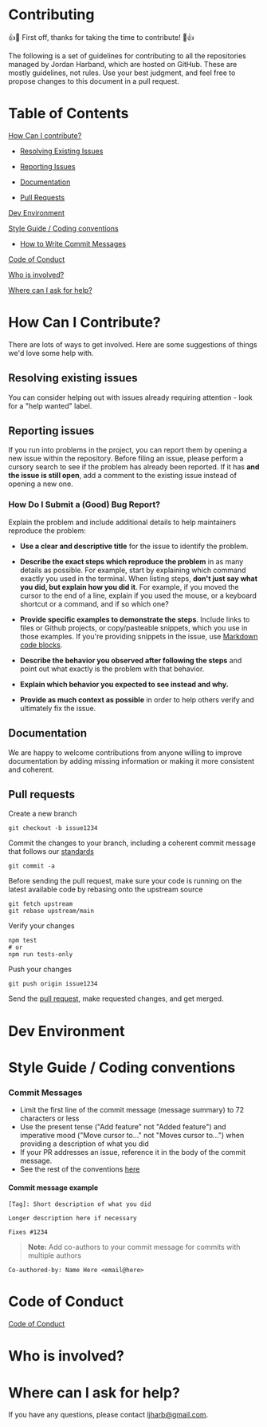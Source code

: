 # Contributing 

:+1::tada: First off, thanks for taking the time to contribute! :tada::+1:

The following is a set of guidelines for contributing to all the repositories managed by Jordan Harband, which are hosted on GitHub. These are mostly guidelines, not rules. Use your best judgment, and feel free to propose changes to this document in a pull request.

# Table of Contents 

[How Can I contribute?](#how-can-i-contribute)

* [Resolving Existing Issues](#resolving-existing-issues)

* [Reporting Issues](#reporting-issues)

* [Documentation](#documentation)

* [Pull Requests](#pull-requests)

[Dev Environment](#dev-environment)

[Style Guide / Coding conventions](#style-guide--coding-conventions)

* [How to Write Commit Messages](#commit-messages)

[Code of Conduct](#code-of-conduct)

[Who is involved?](#who-is-involved)

[Where can I ask for help?](#where-can-i-ask-for-help)

# How Can I Contribute?

There are lots of ways to get involved. Here are some suggestions of things we'd love some help with. 

## Resolving existing issues 

You can consider helping out with issues already requiring attention - look for a "help wanted" label. 

## Reporting issues 

If you run into problems in the project, you can report them by opening a new issue within the repository. Before filing an issue, please perform a cursory search to see if the problem has already been reported. If it has **and the issue is still open**, add a comment to the existing issue instead of opening a new one.

### How Do I Submit a (Good) Bug Report? 

Explain the problem and include additional details to help maintainers reproduce the problem:

* **Use a clear and descriptive title** for the issue to identify the problem.

* **Describe the exact steps which reproduce the problem** in as many details as possible. For example, start by explaining which command exactly you used in the terminal. When listing steps, **don't just say what you did, but explain how you did it**. For example, if you moved the cursor to the end of a line, explain if you used the mouse, or a keyboard shortcut or a command, and if so which one?
* **Provide specific examples to demonstrate the steps**. Include links to files or Github projects, or copy/pasteable snippets, which you use in those examples. If you're providing snippets in the issue, use [Markdown code blocks](https://help.github.com/articles/markdown-basics/#multiple-lines).
* **Describe the behavior you observed after following the steps** and point out what exactly is the problem with that behavior. 
* **Explain which behavior you expected to see instead and why.** 
* **Provide as much context as possible** in order to help others verify and ultimately fix the issue. 

## Documentation

We are happy to welcome contributions from anyone willing to improve documentation by adding missing information or making it more consistent and coherent. 

## Pull requests

Create a new branch

```
git checkout -b issue1234
```

Commit the changes to your branch, including a coherent commit message that follows our [standards](#commit-messages)

```
git commit -a
```

Before sending the pull request, make sure your code is running on the latest available code by rebasing onto the upstream source

```
git fetch upstream
git rebase upstream/main
```

Verify your changes

```
npm test
# or
npm run tests-only
```

Push your changes

```
git push origin issue1234
```

Send the [pull request](https://docs.github.com/en/pull-requests), make requested changes, and get merged.

# Dev Environment

# Style Guide / Coding conventions 

### Commit Messages

* Limit the first line of the commit message (message summary) to 72 characters or less
* Use the present tense ("Add feature" not "Added feature") and imperative mood ("Move cursor to..." not "Moves cursor to...") when providing a description of what you did
* If your PR addresses an issue, reference it in the body of the commit message.
* See the rest of the conventions [here](https://gist.github.com/ljharb/772b0334387a4bee89af24183114b3c7)

#### Commit message example

```
[Tag]: Short description of what you did

Longer description here if necessary

Fixes #1234
```


> **Note:**  Add co-authors to your commit message for commits with multiple authors

```
Co-authored-by: Name Here <email@here>
```


# Code of Conduct 
[Code of Conduct](https://github.com/ljharb/.github/blob/main/CODE_OF_CONDUCT.md)

# Who is involved? 

# Where can I ask for help? 
If you have any questions, please contact <ljharb@gmail.com>.